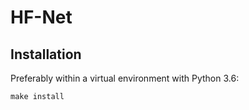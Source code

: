 # HF-Net

## Installation
Preferably within a virtual environment with Python 3.6:
```
make install
```
